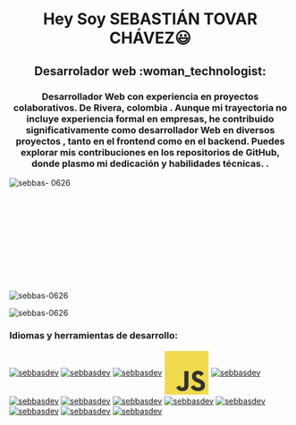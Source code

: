<h1 align="center">Hey Soy SEBASTIÁN TOVAR CHÁVEZ😃</h1>
<h2 align="center">Desarrolador web :woman_technologist:</h2>
<h3 align="center"> Desarrollador Web con experiencia en proyectos colaborativos. De Rivera, colombia . Aunque mi trayectoria no incluye experiencia formal en empresas, he contribuido significativamente como desarrollador Web en diversos proyectos , tanto en el frontend como en el backend. Puedes explorar mis contribuciones en los repositorios de GitHub, donde plasmo mi dedicación y habilidades técnicas.
.</h3>
<p><img align="left" src="https://github-readme-stats.vercel.app/api/top-langs?username=sebbas-0626&show_icons=true&locale=en&layout=compact" alt="sebbas- 0626"  width="420" height="200" /></p> 

<p> <img align="center" src="https://github-readme-stats.vercel.app/api?username=sebbas-0626&show_icons=true&locale=en" alt ="sebbas-0626"  /></p>
<p align="izquierda"> <img src="https://komarev.com/ghpvc/?username=sebbas-0626&label=Profile%20views&color=0e75b6&style=flat" alt="sebbas-0626" /> </p >
<h3 align="left">Idiomas y herramientas de desarrollo:</h3>



  <a href="" target="blank"><img align="center" src="https://www.vectorlogo.zone/logos/git-scm/git-scm-ar21.svg" width="150" height="120"  align="center" alt="sebbasdev"  /></a>
<a href="" target="blank"><img align="center" src="https://www.vectorlogo.zone/logos/w3_html5/w3_html5-icon.svg" width="80" height="80"  align="center" alt="sebbasdev"  /></a>
<a href="" target="blank"><img align="center" src="https://www.vectorlogo.zone/logos/w3_css/w3_css-icon.svg" width="80" height="80"  align="center" alt="sebbasdev"  /></a>
<a href="" target="blank"><img align="center" src="https://raw.githubusercontent.com/devicons/devicon/master/icons/javascript/javascript-original.svg" width="80" height="80"  align="center" alt="sebbasdev"  /></a>
  <a href="" target="blank"><img align="center" src="https://www.vectorlogo.zone/logos/typescriptlang/typescriptlang-icon.svg" width="80" height="80"  align="center" alt="sebbasdev"  /></a>
<a href="" target="blank"><img align="center" src="https://www.vectorlogo.zone/logos/vuejs/vuejs-icon.svg" width="80" height="80"  align="center" alt="sebbasdev"  /></a>
<a href="" target="blank"><img align="center" src="https://www.vectorlogo.zone/logos/reactjs/reactjs-icon.svg" width="80" height="80"  align="center" alt="sebbasdev"  /></a>
<a href="" target="blank"><img align="center" src="https://www.vectorlogo.zone/logos/laravel/laravel-icon.svg" width="80" height="80"  align="center" alt="sebbasdev"  /></a>
<a href="" target="blank"><img align="center" src="https://www.vectorlogo.zone/logos/postgresql/postgresql-icon.svg" width="80" height="80"  align="center" alt="sebbasdev"  /></a>
<a href="" target="blank"><img align="center" src="https://www.vectorlogo.zone/logos/mongodb/mongodb-icon.svg" width="80" height="80"  align="center" alt="sebbasdev"  /></a>
<a href="" target="blank"><img align="center" src="https://www.vectorlogo.zone/logos/mysql/mysql-icon.svg" width="80" height="80"  align="center" alt="sebbasdev"  /></a>
<a href="" target="blank"><img align="center" src="https://www.vectorlogo.zone/logos/nodejs/nodejs-icon.svg" width="80" height="80"  align="center" alt="sebbasdev"  /></a>
<a href="" target="blank"><img align="center" src="https://www.vectorlogo.zone/logos/nestjs/nestjs-icon.svg" width="80" height="80"  align="center" alt="sebbasdev"  /></a>








